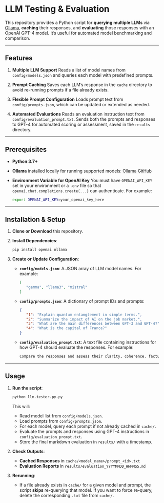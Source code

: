 # LLM Testing & Evaluation

This repository provides a Python script for **querying multiple LLMs** via [Ollama](https://ollama.com), **caching** their responses, and **evaluating** those responses with an OpenAI GPT-4 model. It’s useful for automated model benchmarking and comparison.

---

## Features

1. **Multiple LLM Support**
   Reads a list of model names from `config/models.json` and queries each model with predefined prompts.

2. **Prompt Caching**
   Saves each LLM’s response in the `cache` directory to avoid re-running prompts if a file already exists.

3. **Flexible Prompt Configuration**
   Loads prompt text from `config/prompts.json`, which can be updated or extended as needed.

4. **Automated Evaluations**
   Reads an evaluation instruction text from `config/evaluation_prompt.txt`. Sends both the prompts and responses to GPT-4 for automated scoring or assessment, saved in the `results` directory.

---

## Prerequisites

- **Python 3.7+**
- **Ollama** installed locally for running supported models: [Ollama GitHub](https://github.com/ollama/ollama)
- **Environment Variable for OpenAI Key**
  You must have `OPENAI_API_KEY` set in your environment or a `.env` file so that `openai.chat.completions.create(...)` can authenticate. For example:

  ```bash
  export OPENAI_API_KEY=your_openai_key_here
  ```

---

## Installation & Setup

1. **Clone or Download** this repository.
2. **Install Dependencies**:

   ```bash
   pip install openai ollama
   ```

3. **Create or Update Configuration**:
   - **`config/models.json`**: A JSON array of LLM model names. For example:

     ```json
     [
        "gemma", "llama3", "mistral"
     ]
     ```

   - **`config/prompts.json`**: A dictionary of prompt IDs and prompts:

     ```json
     {
        "1": "Explain quantum entanglement in simple terms.",
        "2": "Summarize the impact of AI on the job market.",
        "3": "What are the main differences between GPT-3 and GPT-4?",
        "4": "What is the capital of France?"
     }
     ```

   - **`config/evaluation_prompt.txt`**: A text file containing instructions for how GPT-4 should evaluate the responses. For example:

     ```txt
     Compare the responses and assess their clarity, coherence, factual accuracy, and relevance. Provide a ranking and insights.
     ```

---

## Usage

1. **Run the script**:

   ```bash
   python llm-tester.py.py
   ```

   This will:
   - Read model list from `config/models.json`.
   - Load prompts from `config/prompts.json`.
   - For each model, query each prompt if not already cached in `cache/`.
   - Evaluate the prompts and responses using GPT-4 instructions in `config/evaluation_prompt.txt`.
   - Store the final markdown evaluation in `results/` with a timestamp.

2. **Check Outputs**:
   - **Cached Responses** in `cache/<model_name>/prompt_<id>.txt`
   - **Evaluation Reports** in `results/evaluation_YYYYMMDD_HHMMSS.md`

3. **Rerunning**:
   - If a file already exists in `cache/` for a given model and prompt, the script **skips** re-querying that model. If you want to force re-query, delete the corresponding `.txt` file from `cache/`.
